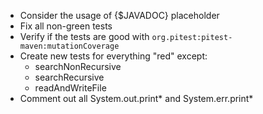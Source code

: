 * Consider the usage of {$JAVADOC} placeholder
* Fix all non-green tests
* Verify if the tests are good with ```org.pitest:pitest-maven:mutationCoverage```
* Create new tests for  everything "red" except:
    * searchNonRecursive
    * searchRecursive
    * readAndWriteFile
* Comment out all System.out.print* and System.err.print*